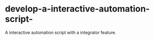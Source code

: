 # develop-a-interactive-automation-script-
A interactive automation script with a integrator feature.
